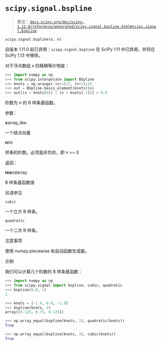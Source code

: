 # `scipy.signal.bspline`

> 原文：[`docs.scipy.org/doc/scipy-1.12.0/reference/generated/scipy.signal.bspline.html#scipy.signal.bspline`](https://docs.scipy.org/doc/scipy-1.12.0/reference/generated/scipy.signal.bspline.html#scipy.signal.bspline)

```py
scipy.signal.bspline(x, n)
```

自版本 1.11.0 起已弃用：`scipy.signal.bspline` 在 SciPy 1.11 中已弃用，并将在 SciPy 1.13 中移除。

对于浮点数组 *x* 的精确等价物是：

```py
>>> import numpy as np
>>> from scipy.interpolate import BSpline
>>> knots = np.arange(-(n+1)/2, (n+3)/2)
>>> out = BSpline.basis_element(knots)(x)
>>> out[(x < knots[0]) | (x > knots[-1])] = 0.0 
```

阶数为 n 的 B 样条基函数。

参数：

**x**array_like

一个结点向量

**n**int

样条的阶数。必须是非负的，即 n >= 0

返回：

**res**ndarray

B 样条基函数值

另请参见

`cubic`

一个立方 B 样条。

`quadratic`

一个二次 B 样条。

注意事项

使用 numpy.piecewise 和自动函数生成器。

示例

我们可以计算几个阶数的 B 样条基函数：

```py
>>> import numpy as np
>>> from scipy.signal import bspline, cubic, quadratic
>>> bspline(0.0, 1)
1 
```

```py
>>> knots = [-1.0, 0.0, -1.0]
>>> bspline(knots, 2)
array([0.125, 0.75, 0.125]) 
```

```py
>>> np.array_equal(bspline(knots, 2), quadratic(knots))
True 
```

```py
>>> np.array_equal(bspline(knots, 3), cubic(knots))
True 
```
